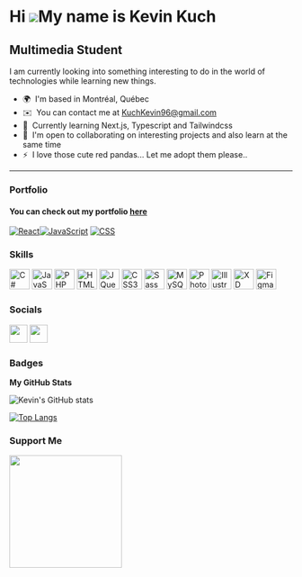 Hi ![](https://user-images.githubusercontent.com/18350557/176309783-0785949b-9127-417c-8b55-ab5a4333674e.gif)My name is Kevin Kuch
==================================================================================================================================

Multimedia Student
------------------

I am currently looking into something interesting to do in the world of technologies while learning new things.

* 🌍  I'm based in Montréal, Québec
* ✉️  You can contact me at [KuchKevin96@gmail.com](mailto:kuchkevin96@gmail.com)
* 🧠  Currently learning Next.js, Typescript and Tailwindcss
* 🤝  I'm open to collaborating on interesting projects and also learn at the same time
* ⚡  I love those cute red pandas... Let me adopt them please..
------------------

### Portfolio
#### You can check out my portfolio [here](https://kevinkuch.github.io/kevin-kuch-portfolio/)

<a href="#"><img alt="React" src="https://img.shields.io/badge/React%20-%2320232a.svg?logo=react&logoColor=%2361DAFB"></a><a href="#"><img alt="JavaScript" src="https://img.shields.io/badge/JavaScript%20-%23F7DF1E.svg?logo=javascript&logoColor=black"></a> <a href="#"><img alt="CSS" src="https://img.shields.io/badge/CSS%20-%231572B6.svg?logo=css3&logoColor=white"></a>

### Skills

<p align="left">
<a href="https://docs.microsoft.com/en-us/dotnet/csharp/" target="_blank" rel="noreferrer"><img src="https://raw.githubusercontent.com/danielcranney/readme-generator/main/public/icons/skills/csharp-colored.svg" width="36" height="36" alt="C#" /></a>
<a href="https://developer.mozilla.org/en-US/docs/Web/JavaScript" target="_blank" rel="noreferrer"><img src="https://raw.githubusercontent.com/danielcranney/readme-generator/main/public/icons/skills/javascript-colored.svg" width="36" height="36" alt="JavaScript" /></a>
<a href="https://www.php.net/" target="_blank" rel="noreferrer"><img src="https://raw.githubusercontent.com/danielcranney/readme-generator/main/public/icons/skills/php-colored.svg" width="36" height="36" alt="PHP" /></a>
<a href="https://developer.mozilla.org/en-US/docs/Glossary/HTML5" target="_blank" rel="noreferrer"><img src="https://raw.githubusercontent.com/danielcranney/readme-generator/main/public/icons/skills/html5-colored.svg" width="36" height="36" alt="HTML5" /></a>
<a href="https://jquery.com/" target="_blank" rel="noreferrer"><img src="https://raw.githubusercontent.com/danielcranney/readme-generator/main/public/icons/skills/jquery-colored.svg" width="36" height="36" alt="JQuery" /></a>
<a href="https://www.w3.org/TR/CSS/#css" target="_blank" rel="noreferrer"><img src="https://raw.githubusercontent.com/danielcranney/readme-generator/main/public/icons/skills/css3-colored.svg" width="36" height="36" alt="CSS3" /></a>
<a href="https://sass-lang.com/" target="_blank" rel="noreferrer"><img src="https://raw.githubusercontent.com/danielcranney/readme-generator/main/public/icons/skills/sass-colored.svg" width="36" height="36" alt="Sass" /></a>
<a href="https://www.mysql.com/" target="_blank" rel="noreferrer"><img src="https://raw.githubusercontent.com/danielcranney/readme-generator/main/public/icons/skills/mysql-colored.svg" width="36" height="36" alt="MySQL" /></a>
<a href="https://www.adobe.com/uk/products/photoshop.html" target="_blank" rel="noreferrer"><img src="https://raw.githubusercontent.com/danielcranney/readme-generator/main/public/icons/skills/photoshop-colored.svg" width="36" height="36" alt="Photoshop" /></a>
<a href="adobe.com/uk/products/illustrator.html" target="_blank" rel="noreferrer"><img src="https://raw.githubusercontent.com/danielcranney/readme-generator/main/public/icons/skills/illustrator-colored.svg" width="36" height="36" alt="Illustrator" /></a>
<a href="https://www.adobe.com/uk/products/xd.html" target="_blank" rel="noreferrer"><img src="https://raw.githubusercontent.com/danielcranney/readme-generator/main/public/icons/skills/xd-colored.svg" width="36" height="36" alt="XD" /></a>
<a href="https://www.figma.com/" target="_blank" rel="noreferrer"><img src="https://raw.githubusercontent.com/danielcranney/readme-generator/main/public/icons/skills/figma-colored.svg" width="36" height="36" alt="Figma" /></a>
</p>


### Socials

<p align="left"> <a href="https://www.github.com/KevinKuch" target="_blank" rel="noreferrer"><img src="https://img.icons8.com/ios-glyphs/30/FFFFFF/github.png" width="32" height="32" /></a> <a href="https://www.linkedin.com/in/kevin-kuch/" target="_blank" rel="noreferrer"><img src="https://raw.githubusercontent.com/danielcranney/readme-generator/main/public/icons/socials/linkedin.svg" width="32" height="32" /></a></p>

### Badges

<b>My GitHub Stats</b>

![Kevin's GitHub stats](https://github-readme-stats.vercel.app/api?username=kevinkuch&show_icons=true&theme=synthwave)


[![Top Langs](https://github-readme-stats.vercel.app/api/top-langs/?username=KevinKuch&count_private=true&&bg_color=1c1917&color=ffffff&line=ef4444&point=ffffff&area_color=1c1917&area=true&hide_border=true&title_color=ef4444&text_color=ffffff)](https://github.com/anuraghazra/github-readme-stats)


### Support Me

<a href="https://www.buymeacoffee.com/kuchkevin9P"><img src="https://cdn.buymeacoffee.com/buttons/v2/default-yellow.png" width="200" /></a>
